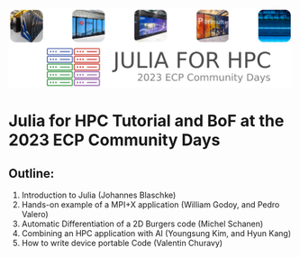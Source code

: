 <p align="center">
  <img src="assets/Julia_for_HPC_ECP.png" alt="Julia for HPC ECP Community Days" width="600" />
</p>

# Julia for HPC Tutorial and BoF at the 2023 ECP Community Days

## Outline:
1. Introduction to Julia (Johannes Blaschke)
2. Hands-on example of a MPI+X application (William Godoy, and Pedro Valero)
3. Automatic Differentiation of a 2D Burgers code (Michel Schanen)
4. Combining an HPC application with AI (Youngsung Kim, and Hyun Kang)
5. How to write device portable Code (Valentin Churavy)
